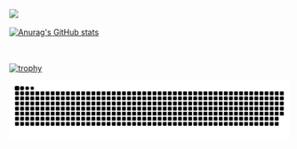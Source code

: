 <br><br>
<img src="https://github-readme-stats.vercel.app/api/top-langs/?username=gdev268"/>

[![Anurag's GitHub stats](https://github-readme-stats.vercel.app/api?username=gdev268)](https://github.com/speackerdev/github-readme-stats)

<br><br>
[![trophy](https://github-profile-trophy.vercel.app/?username=gdev268&theme=onedark&row=2&column=3)](https://github.com/speackerdev/github-profile-trophy)

<picture>
  <source media="(prefers-color-scheme: dark)" srcset="https://github.com/gdev268/gdev268/blob/output/github-contribution-grid-snake-dark.svg">
  <img alt="Light Mode" src="https://github.com/gdev268/gdev268/blob/output/github-contribution-grid-snake.svg">
</picture>
